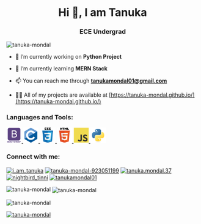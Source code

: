 <h1 align="center">Hi 👋, I am Tanuka</h1>
<h3 align="center">ECE Undergrad</h3>

<p align="left"> <img src="https://komarev.com/ghpvc/?username=tanuka-mondal&label=Profile%20views&color=0e75b6&style=flat" alt="tanuka-mondal" /> </p>

- 🔭 I’m currently working on **Python Project**

- 🌱 I’m currently learning **MERN Stack**

- 📫 You can reach me through **tanukamondal01@gmail.com**

- 👨‍💻 All of my projects are available at [https://tanuka-mondal.github.io/](https://tanuka-mondal.github.io/)

<h3 align="left">Languages and Tools:</h3>
<p align="left"> <a href="https://getbootstrap.com" target="_blank"> <img src="https://raw.githubusercontent.com/devicons/devicon/master/icons/bootstrap/bootstrap-plain-wordmark.svg" alt="bootstrap" width="40" height="40"/> </a> <a href="https://www.cprogramming.com/" target="_blank"> <img src="https://raw.githubusercontent.com/devicons/devicon/master/icons/c/c-original.svg" alt="c" width="40" height="40"/> </a> <a href="https://www.w3schools.com/css/" target="_blank"> <img src="https://raw.githubusercontent.com/devicons/devicon/master/icons/css3/css3-original-wordmark.svg" alt="css3" width="40" height="40"/> </a> <a href="https://www.w3.org/html/" target="_blank"> <img src="https://raw.githubusercontent.com/devicons/devicon/master/icons/html5/html5-original-wordmark.svg" alt="html5" width="40" height="40"/> </a> <a href="https://developer.mozilla.org/en-US/docs/Web/JavaScript" target="_blank"> <img src="https://raw.githubusercontent.com/devicons/devicon/master/icons/javascript/javascript-original.svg" alt="javascript" width="40" height="40"/> </a> <a href="https://www.python.org" target="_blank"> <img src="https://raw.githubusercontent.com/devicons/devicon/master/icons/python/python-original.svg" alt="python" width="40" height="40"/> </a> </p>

<h3 align="left">Connect with me:</h3>
<p align="left">
<a href="https://twitter.com/i_am_tanuka" target="blank"><img align="center" src="https://cdn.jsdelivr.net/npm/simple-icons@3.0.1/icons/twitter.svg" alt="i_am_tanuka" height="30" width="40" /></a>
<a href="https://linkedin.com/in/tanuka-mondal-923051199" target="blank"><img align="center" src="https://cdn.jsdelivr.net/npm/simple-icons@3.0.1/icons/linkedin.svg" alt="tanuka-mondal-923051199" height="30" width="40" /></a>
<a href="https://fb.com/tanuka.mondal.37" target="blank"><img align="center" src="https://cdn.jsdelivr.net/npm/simple-icons@3.0.1/icons/facebook.svg" alt="tanuka.mondal.37" height="30" width="40" /></a>
<a href="https://instagram.com/nightbird_tinni" target="blank"><img align="center" src="https://cdn.jsdelivr.net/npm/simple-icons@3.0.1/icons/instagram.svg" alt="nightbird_tinni" height="30" width="40" /></a>
<a href="https://www.hackerrank.com/tanukamondal01" target="blank"><img align="center" src="https://cdn.jsdelivr.net/npm/simple-icons@3.0.1/icons/hackerrank.svg" alt="tanukamondal01" height="30" width="40" /></a>
</p>

<p><img align="left" src="https://github-readme-stats.vercel.app/api/top-langs?username=tanuka-mondal&show_icons=true&theme=radical&locale=en&layout=compact" alt="tanuka-mondal" /></p>

<p>&nbsp;<img align="center" src="https://github-readme-stats.vercel.app/api?username=tanuka-mondal&show_icons=true&theme=tokyonight&locale=en" alt="tanuka-mondal" /></p>

<p><img align="center" src="https://github-readme-streak-stats.herokuapp.com/?user=tanuka-mondal&theme=onedark" alt="tanuka-mondal" /></p>

<p align="left"> <a href="https://github.com/ryo-ma/github-profile-trophy"><img src="https://github-profile-trophy.vercel.app/?username=tanuka-mondal" alt="tanuka-mondal" /></a> </p>
